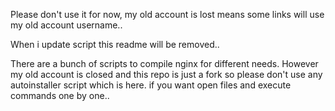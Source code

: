 Please don't use it for now, my old account is lost means some links will use my old account username..

When i update script this readme will be removed..


There are a bunch of scripts to compile nginx for different needs. However my old account is closed and this repo is just a fork so please don't use any autoinstaller script which is here. if you want open files and execute commands one by one..
